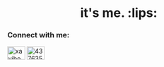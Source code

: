 <h1 align="center">it's me. :lips:</h1>






<h3 align="left">Connect with me:</h3>
<p align="left">
<a href="https://www.youtube.com/channel/UC-qCXsLRQrgLoLxOP6OuY1g" target="blank"><img align="center" src="https://raw.githubusercontent.com/rahuldkjain/github-profile-readme-generator/master/src/images/icons/Social/youtube.svg" alt="xayibogantr" height="30" width="40" /></a>
<a href="https://discord.com/users/437635905537179660" target="blank"><img align="center" src="https://raw.githubusercontent.com/rahuldkjain/github-profile-readme-generator/master/src/images/icons/Social/discord.svg" alt="437635905537179660" height="30" width="40" /></a>
</p>
